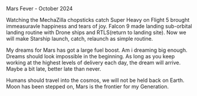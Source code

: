 Mars Fever - October 2024

Watching the MechaZilla chopsticks catch Super Heavy on Flight 5
brought immeasuravle happiness and tears of joy. 
Falcon 9 made landing sub-orbital landing routine with Drone ships and RTLS(return to landing site). Now we will make Starship launch, catch, relaunch as simple routine.

My dreams for Mars has got a large fuel boost. Am i dreaming big enough. 
Dreams should look impossible in the beginning. As long as you keep working 
at the highest levels of delivery each day, the dream will arrive.
Maybe a bit late, better late than never.

Humans should travel into the cosmos, we will not be held back on Earth.
Moon has been stepped on, Mars is the frontier for my Generation.